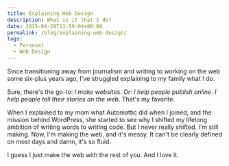 ```yaml
---
title: Explaining Web Design
description: What is it that I do?
date: 2015-04-28T23:59:04+00:00
permalink: /blog/explaining-web-design/
tags:
  - Personal
  - Web Design
---
```


Since transitioning away from journalism and writing to working on the web some six-plus years ago, I've struggled explaining to my family what I do.

Sure, there's the go-to: _I make websites_. Or: _I help people publish online_. _I help people tell their stories on the web_. That's my favorite.

When I explained to my mom what Automattic did when I joined, and the mission behind WordPress, she started to see why I shifted my lifelong ambition of writing words to writing code. But I never really shifted. I'm still making. Now, I'm making the web, and it's messy. It can't be clearly defined on most days and damn, it's so fluid.

I guess I just make the web with the rest of you. And I love it.
